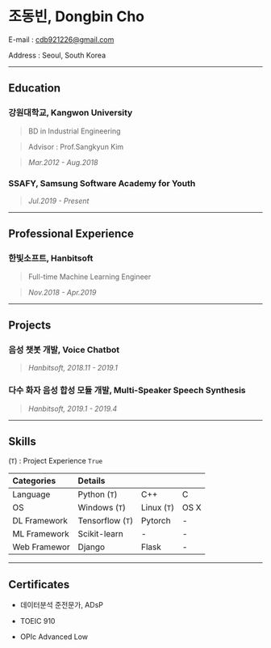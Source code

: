 # 조동빈, Dongbin Cho

E-mail :	cdb921226@gmail.com

Address :	Seoul, South Korea

---

## Education

### 강원대학교, Kangwon University

> BD in Industrial Engineering

> Advisor : Prof.Sangkyun Kim

> *Mar.2012 - Aug.2018*

### SSAFY, Samsung Software Academy for Youth

> *Jul.2019 - Present*      

---

## Professional Experience

### 한빛소프트, Hanbitsoft

> Full-time Machine Learning Engineer

> *Nov.2018 - Apr.2019*

---

## Projects

### 음성 챗봇 개발, Voice Chatbot

> *Hanbitsoft, 2018.11 - 2019.1*

### 다수 화자 음성 합성 모듈 개발, Multi-Speaker Speech Synthesis

> *Hanbitsoft, 2019.1 - 2019.4*

---

## Skills

(`T`) : Project Experience `True`

| Categories   | Details          |             |      |
| :----------- | :--------------- | :---------- | :--- |
| Language     | Python (`T`)     | C++         | C    |
| OS           | Windows (`T`)    | Linux (`T`) | OS X |
| DL Framework | Tensorflow (`T`) | Pytorch     | -    |
| ML Framework | Scikit-learn     | -           | -    |
| Web Framewor | Django           | Flask       | -    |

---

## Certificates

- 데이터분석 준전문가, ADsP

- TOEIC	910

- OPIc	Advanced Low

